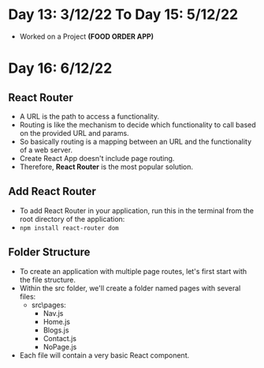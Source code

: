 # Day 13: 3/12/22 To Day 15: 5/12/22
- Worked on a Project **(FOOD ORDER APP)**
# Day 16: 6/12/22
## React Router 
- A URL is the path to access a functionality. 
- Routing is like the mechanism to decide which functionality to call based on the provided URL and params. 
- So basically routing is a mapping between an URL and the functionality of a web server.
- Create React App doesn't include page routing.
- Therefore, **React Router** is the most popular solution.
## Add React Router
- To add React Router in your application, run this in the terminal from the root directory of the application:
- `npm install react-router dom`
## Folder Structure
- To create an application with multiple page routes, let's first start with the file structure.
- Within the src folder, we'll create a folder named pages with several files:
  - src\pages\:
    - Nav.js
    - Home.js
    - Blogs.js
    - Contact.js
    - NoPage.js
- Each file will contain a very basic React component.
